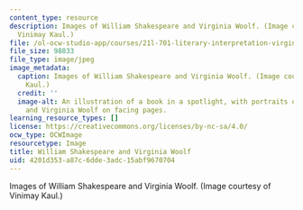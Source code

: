 ```yaml
---
content_type: resource
description: Images of William Shakespeare and Virginia Woolf. (Image courtesy of
  Vinimay Kaul.)
file: /ol-ocw-studio-app/courses/21l-701-literary-interpretation-virginia-woolfs-shakespeare-spring-2001/4201d353a87c6dde3adc15abf9670704_21l-701s01.jpg
file_size: 98833
file_type: image/jpeg
image_metadata:
  caption: Images of William Shakespeare and Virginia Woolf. (Image courtesy of Vinimay
    Kaul.)
  credit: ''
  image-alt: An illustration of a book in a spotlight, with portraits of William Shakespeare
    and Virginia Woolf on facing pages.
learning_resource_types: []
license: https://creativecommons.org/licenses/by-nc-sa/4.0/
ocw_type: OCWImage
resourcetype: Image
title: William Shakespeare and Virginia Woolf
uid: 4201d353-a87c-6dde-3adc-15abf9670704
---
```

Images of William Shakespeare and Virginia Woolf. (Image courtesy of Vinimay Kaul.)